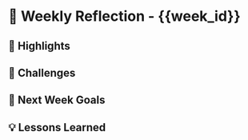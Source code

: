 # 🧩 Weekly Reflection - {{week_id}}
## 🌟 Highlights
## 🚧 Challenges
## 🎯 Next Week Goals
## 💡 Lessons Learned
